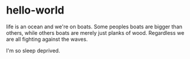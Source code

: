 # hello-world
life is an ocean and we're on boats. Some peoples boats are bigger than others, while others boats are merely just planks of wood. Regardless we are all fighting against the waves.

I'm so sleep deprived.
